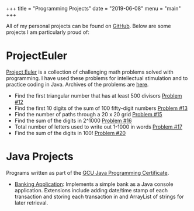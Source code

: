 +++
title = "Programming Projects"
date = "2019-06-08"
menu = "main"
+++


All of my personal projects can be found on [GitHub](https://github.com/roychancellor).  Below are some projects I am particularly proud of:


# ProjectEuler

[Project Euler](https://projecteuler.net/about) is a collection of challenging math problems solved with programming. I have used these problems for intellectual stimulation and to practice coding in Java.  Archives of the problems are [here](https://projecteuler.net/archives).

* Find the first triangular number that has at least 500 divisors [Problem #12](https://projecteuler.net/problem=12)
* Find the first 10 digits of the sum of 100 fifty-digit numbers [Problem #13](https://projecteuler.net/problem=13)
* Find the number of paths through a 20 x 20 grid [Problem #15](https://projecteuler.net/problem=15)
* Find the sum of the digits in 2^1000 [Problem #16](https://projecteuler.net/problem=16)
* Total number of letters used to write out 1-1000 in words [Problem #17](https://projecteuler.net/problem=17)
* Find the sum of the digits in 100! [Problem #20](https://projecteuler.net/problem=20)

# Java Projects

Programs written as part of the [GCU Java Programming Certificate](https://www.gcu.edu/degree-programs/java-programming-certificate).

* [Banking Application](https://github.com/roychancellor/GCU/tree/master/CST105%20Banking):  Implements a simple bank as a Java console application. Extensions include adding date/time stamp of each transaction and storing each transaction in and ArrayList of strings for later retrieval.
